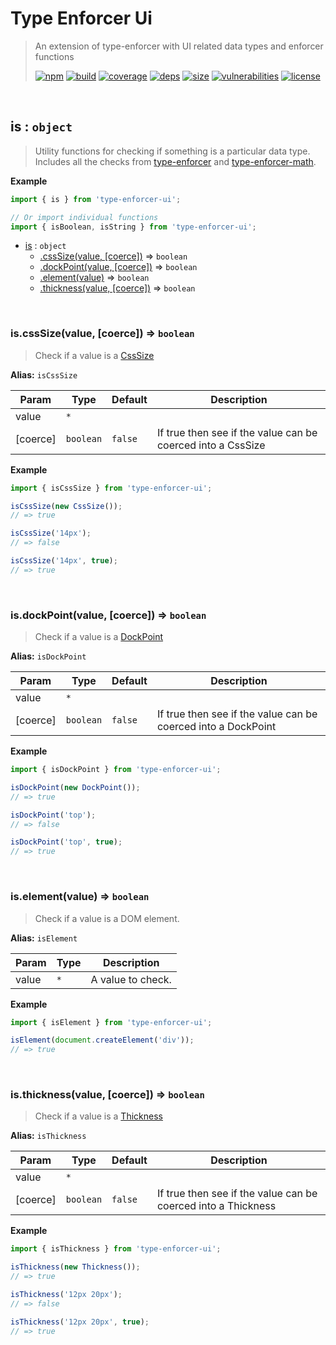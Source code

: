 # Type Enforcer Ui

> An extension of type-enforcer with UI related data types and enforcer functions
>
> [![npm][npm]][npm-url]
[![build][build]][build-url]
[![coverage][coverage]][coverage-url]
[![deps][deps]][deps-url]
[![size][size]][size-url]
[![vulnerabilities][vulnerabilities]][vulnerabilities-url]
[![license][license]][license-url]


<br><a name="is"></a>

## is : <code>object</code>
> Utility functions for checking if something is a particular data type. Includes all the checks from [type-enforcer](https://github.com/DarrenPaulWright/type-enforcer) and [type-enforcer-math](https://github.com/DarrenPaulWright/type-enforcer-math).

**Example**  
``` javascript
import { is } from 'type-enforcer-ui';

// Or import individual functions
import { isBoolean, isString } from 'type-enforcer-ui';
```

* [is](#is) : <code>object</code>
    * [.cssSize(value, [coerce])](#is.cssSize) ⇒ <code>boolean</code>
    * [.dockPoint(value, [coerce])](#is.dockPoint) ⇒ <code>boolean</code>
    * [.element(value)](#is.element) ⇒ <code>boolean</code>
    * [.thickness(value, [coerce])](#is.thickness) ⇒ <code>boolean</code>


<br><a name="is.cssSize"></a>

### is.cssSize(value, [coerce]) ⇒ <code>boolean</code>
> Check if a value is a [CssSize](docs/CssSize.md)

**Alias:** `isCssSize`


| Param | Type | Default | Description |
| --- | --- | --- | --- |
| value | <code>\*</code> |  |  |
| [coerce] | <code>boolean</code> | <code>false</code> | If true then see if the value can be coerced into a CssSize |

**Example**  
``` javascript
import { isCssSize } from 'type-enforcer-ui';

isCssSize(new CssSize());
// => true

isCssSize('14px');
// => false

isCssSize('14px', true);
// => true
```

<br><a name="is.dockPoint"></a>

### is.dockPoint(value, [coerce]) ⇒ <code>boolean</code>
> Check if a value is a [DockPoint](docs/DockPoint.md)

**Alias:** `isDockPoint`


| Param | Type | Default | Description |
| --- | --- | --- | --- |
| value | <code>\*</code> |  |  |
| [coerce] | <code>boolean</code> | <code>false</code> | If true then see if the value can be coerced into a DockPoint |

**Example**  
``` javascript
import { isDockPoint } from 'type-enforcer-ui';

isDockPoint(new DockPoint());
// => true

isDockPoint('top');
// => false

isDockPoint('top', true);
// => true
```

<br><a name="is.element"></a>

### is.element(value) ⇒ <code>boolean</code>
> Check if a value is a DOM element.

**Alias:** `isElement`


| Param | Type | Description |
| --- | --- | --- |
| value | <code>\*</code> | A value to check. |

**Example**  
``` javascript
import { isElement } from 'type-enforcer-ui';

isElement(document.createElement('div'));
// => true
```

<br><a name="is.thickness"></a>

### is.thickness(value, [coerce]) ⇒ <code>boolean</code>
> Check if a value is a [Thickness](docs/Thickness.md)

**Alias:** `isThickness`


| Param | Type | Default | Description |
| --- | --- | --- | --- |
| value | <code>\*</code> |  |  |
| [coerce] | <code>boolean</code> | <code>false</code> | If true then see if the value can be coerced into a Thickness |

**Example**  
``` javascript
import { isThickness } from 'type-enforcer-ui';

isThickness(new Thickness());
// => true

isThickness('12px 20px');
// => false

isThickness('12px 20px', true);
// => true
```

[npm]: https://img.shields.io/npm/v/type-enforcer-ui.svg
[npm-url]: https://npmjs.com/package/type-enforcer-ui
[build]: https://travis-ci.org/DarrenPaulWright/type-enforcer-ui.svg?branch&#x3D;master
[build-url]: https://travis-ci.org/DarrenPaulWright/type-enforcer-ui
[coverage]: https://coveralls.io/repos/github/DarrenPaulWright/type-enforcer-ui/badge.svg?branch&#x3D;master
[coverage-url]: https://coveralls.io/github/DarrenPaulWright/type-enforcer-ui?branch&#x3D;master
[deps]: https://david-dm.org/DarrenPaulWright/type-enforcer-ui.svg
[deps-url]: https://david-dm.org/DarrenPaulWright/type-enforcer-ui
[size]: https://packagephobia.now.sh/badge?p&#x3D;type-enforcer-ui
[size-url]: https://packagephobia.now.sh/result?p&#x3D;type-enforcer-ui
[vulnerabilities]: https://snyk.io/test/github/DarrenPaulWright/type-enforcer-ui/badge.svg?targetFile&#x3D;package.json
[vulnerabilities-url]: https://snyk.io/test/github/DarrenPaulWright/type-enforcer-ui?targetFile&#x3D;package.json
[license]: https://img.shields.io/github/license/DarrenPaulWright/type-enforcer-ui.svg
[license-url]: https://npmjs.com/package/type-enforcer-ui/LICENSE.md

